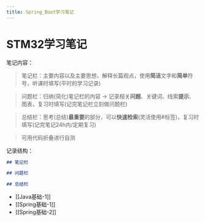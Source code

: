 ```yaml
---
title: Spring_Boot学习笔记
---
```


# STM32学习笔记
笔记内容：
>笔记栏：主要内容以及主要思想，解释长篇观点，使用**简洁**文字和**简单**符号，听课时填写(平时的学习记录)

>问题栏：归纳(简化)笔记栏的内容 -> 记录相关**问题**、关键词、线索**提示**、图表，复习时填写(记完笔记栏立刻做问题栏)

>总结栏：思考(总结)**最重要**的部分，可以**快速检索**(灵活使用\#标签)，复习时填写(记完笔记24h内/定期复习)

>可用代码折叠进行自测

记录结构：
```markdown
## 笔记栏

## 问题栏

## 总结栏
```

- [[Java基础-1]]
- [[Spring基础-1]]
- [[Spring基础-2]]